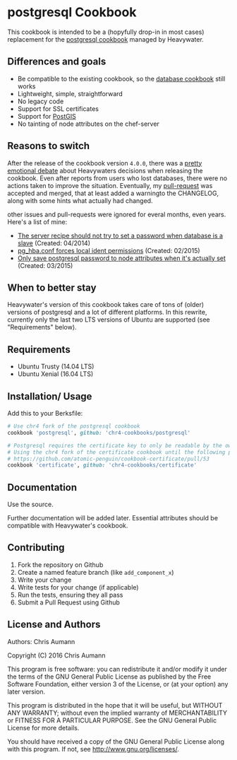 postgresql Cookbook
===================

This cookbook is intended to be a (hopyfully drop-in in most cases) replacement for the [postgresql cookbook](https://github.com/hw-cookbooks/postgresql/) managed by Heavywater.

Differences and goals
---------------------
- Be compatible to the existing cookbook, so the [database cookbook](https://github.com/opscode-cookbooks/database) still works
- Lightweight, simple, straightforward
- No legacy code
- Support for SSL certificates
- Support for [PostGIS](http://postgis.net/)
- No tainting of node attributes on the chef-server


Reasons to switch
-----------------
After the release of the cookbook version `4.0.0`, there was a [pretty emotional debate](https://github.com/hw-cookbooks/postgresql/issues/319) about Heavywaters decisions when releasing the cookbook.
Even after reports from users who lost databases, there were no actions taken to improve the situation.
Eventually, my [pull-request](https://github.com/hw-cookbooks/postgresql/commit/541e8b8f7b7f8a0b4118b2597c1ba5a1415bb244) was accepted and merged, that at least added a warningto the CHANGELOG, along with some hints what actually had changed.

other issues and pull-requests were ignored for everal months, even years. Here's a list of mine:
- [The server recipe should not try to set a password when database is a slave](https://github.com/hw-cookbooks/postgresql/issues/132) (Created: 04/2014)
- [pg_hba.conf forces local ident permissions](https://github.com/hw-cookbooks/postgresql/issues/233) (Created: 02/2015)
- [Only save postgresql password to node attributes when it's actually set](https://github.com/hw-cookbooks/postgresql/pull/242) (Created: 03/2015)


When to better stay
-------------------
Heavywater's version of this cookbook takes care of tons of (older) versions of postgresql and a lot of different platforms.
In this rewrite, currently only the last two LTS versions of Ubuntu are supported (see "Requirements" below).


Requirements
------------
- Ubuntu Trusty (14.04 LTS)
- Ubuntu Xenial (16.04 LTS)


Installation/ Usage
-------------------

Add this to your Berksfile:

```ruby
# Use chr4 fork of the postgresql cookbook
cookbook 'postgresql', github: 'chr4-cookbooks/postgresql'

# Postgresql requires the certificate key to only be readable by the owner.
# Using the chr4 fork of the certificate cookbook until the following pull-request is merged:
# https://github.com/atomic-penguin/cookbook-certificate/pull/53
cookbook 'certificate', github: 'chr4-cookbooks/certificate'
```


Documentation
-------------

Use the source.

Further documentation will be added later. Essential attributes should be compatible with Heavywater's cookbook.


Contributing
------------

1. Fork the repository on Github
2. Create a named feature branch (like `add_component_x`)
3. Write your change
4. Write tests for your change (if applicable)
5. Run the tests, ensuring they all pass
6. Submit a Pull Request using Github


License and Authors
-------------------
Authors: Chris Aumann

Copyright (C) 2016  Chris Aumann

This program is free software: you can redistribute it and/or modify
it under the terms of the GNU General Public License as published by
the Free Software Foundation, either version 3 of the License, or
(at your option) any later version.

This program is distributed in the hope that it will be useful,
but WITHOUT ANY WARRANTY; without even the implied warranty of
MERCHANTABILITY or FITNESS FOR A PARTICULAR PURPOSE.  See the
GNU General Public License for more details.

You should have received a copy of the GNU General Public License
along with this program.  If not, see <http://www.gnu.org/licenses/>.
